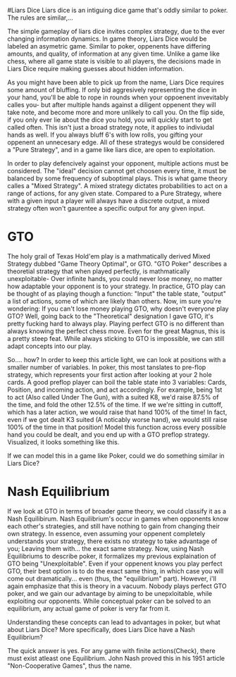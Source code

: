 #Liars Dice
Liars dice is an intiguing dice game that's oddly similar to poker. The rules are similar,...

The simple gameplay of liars dice invites complex strategy, due to the ever changing information dynamics. In game theory, Liars Dice would be labeled an asymetric game. Similar to poker, oppenents have differing amounts, and quality, of information at any given time. Unlike a game like chess, where all game state is visible to all players, the decisions made in Liars Dice require making guesses about hidden information.

As you might have been able to pick up from the name, Liars Dice requires some amount of bluffing. If only bid aggresively representing the dice in your hand, you'll be able to rope in rounds when your oppoenent invevitably calles you- but after multiple hands against a diligent oppenent they will take note, and become more and more unlikely to call you. On the flip side, if you only ever lie about the dice you hold, you will quickly start to get called often. This isn't just a broad strategy note, it applies to indiviudal hands as well. If you always bluff 6's with low rolls, you gifting your oppenent an unnecesary edge. All of these strategys would be considered a "Pure Strategy", and in a game like liars dice, are open to exploitation.

In order to play defencively against your opponent, multiple actions must be considered. The "ideal" decision cannot get choosen every time, it must be balanced by some frequency of suboptimal plays. This is what game theory calles a "Mixed Strategy". A mixed strategy dictates probabilities to act on a range of actions, for any given state. Compared to a Pure Strategy, where with a given input a player will always have a discrete output, a mixed strategy often won't gaurentee a specific output for any given input.  
# GTO
The holy grail of Texas Hold'em play is a mathmatically derived Mixed Strategy dubbed "Game Theory Optimal", or GTO. "GTO Poker" describes a theoretial strategy that when played perfectly, is mathmatically unexploitable- Over infinite hands, you could never lose money, no matter how adaptable your opponent is to your strategy.  In practice, GTO play can be thought of as playing though a function: "Input" the table state, "output" a list of actions, some of which are likely than others. Now, im sure you're wondering: If you can't lose money playing GTO, why doesn't everyone play GTO? Well, going back to the "Theoretical" designation  I gave GTO, it's pretty fucking hard to always play. Playing perfect GTO is no different than always knowing the perfect chess move. Even for the great Magnus, this is a pretty steep feat. While always sticking to GTO is impossible, we can still adapt concepts into our play.

So.... how? In order to keep this article light, we can look at positions with a smaller number of variables. In poker, this most tanslates to pre-flop strategy, which represents your first action after looking at your 2 hole cards. A good preflop player can boil the table state into 3 variables: Cards, Position, and incoming action, and act accordingly. For example, being 1st to act (Also called Under The Gun), with a suited K8, we'd raise 87.5% of the time, and fold the other 12.5% of the time. If we we're sitting in cuttoff, which has a later action, we would raise that hand 100% of the time! In fact, even if we got dealt K3 suited (A noticably worse hand), we would still raise 100% of the time in that position! Model this function across every possible hand you could be dealt, and you end up with a GTO preflop strategy. Visualized, it looks something like this.  

If we can model this in a game like Poker, could we do something similar in Liars Dice?
# Nash Equilibrium
If we look at GTO in terms of broader game theory, we could classify it as a Nash Equilibirum. Nash Equilibrium's occur in games when opponents know each other's strategies, and still have nothing to gain from changing their own strategy. In essence, even assuming your oppenent completely understands your strategy, there exists no strategy to take advantage of you; Leaving them with... the exact same strategy. Now, using Nash Equilibriums to describe poker, it formalizes my previous explaination of GTO being "Unexploitable". Even if your oppenent knows you play perfect GTO, their best option is to do the exact same thing, in which case you will come out dramatically... even (thus, the "equilibrium" part). However, i'll again emphasize that this is theory in a vacuum. Nobody plays perfect GTO poker, and we gain our advantage by aiming to be unepxloitable, while exploiting our opponents. While conceptual poker can be solved to an equilibrium, any actual game of poker is very far from it.

Understanding these concepts can lead to advantages in poker, but what about Liars Dice? More specifically, does Liars Dice have a Nash Equilibrium? 

The quick answer is yes. For any game with finite actions(Check), there must exist atleast one Equilibrium. John Nash proved this in his 1951 article "Non-Cooperative Games", thus the name. 
